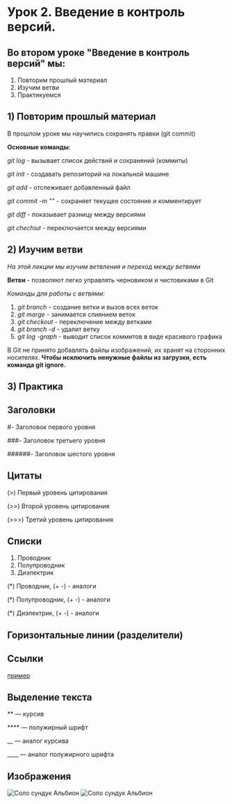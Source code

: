 # Урок 2. Введение в контроль версий.
## Во втором уроке "Введение в контроль версий" мы: 
1) Повторим прошлый материал
2) Изучим ветви
3) Практикуемся 

## 1) Повторим прошлый материал
В прошлом уроке мы научились сохранять правки (git commit) 

**Основные команды**: 

*git log* - вызывает список действий и сохранений (коммиты)

*git init* - создавать репозиторий на локальной машине 

*git add* - отслеживает добавленный файл

*git commit -m ""* - сохраняет текущее состояние и комментирует  

*git diff* - показывает разницу между версиями

*git chechiut* - переключается между версиями 

## 2) Изучим ветви

*На этой лекции мы изучим ветвления и переход между ветвями*

**Ветви** - позволяют легко управлять черновиком и чистовиками в Git

*Команды для работы с ветвями:*

1) *git branch* - создание ветки и вызов всех веток
2) *git marge* - занимается слиянием веток
3) *git checkout* - переключение между ветками
4) *git branch -d* - удалит ветку
5) *git log -graph* - выводит список коммитов в виде красивого графика

В Git не принято добавлять файлы
изображений, их хранят на сторонних
носителях. **Чтобы исключить ненужные файлы
из загрузки, есть команда git ignore.**

## 3) Практика

## Заголовки 
#-  Заголовок первого уровня

###- Заголовок третьего уровня

######- Заголовок шестого уровня

## Цитаты

(>) Первый уровень цитирования 

(>>) Второй уровень цитирования 

(>>>) Третий уровень цитирования 

## Списки

1.	Проводник
2.	Полупроводник
3.	Диэлектрик

(*) Проводник, (+ -) - аналоги

(*) Полупроводник, (+ -) - аналоги

(*) Диэлектрик, (+ -) - аналоги 

## Горизонтальные линии (разделители)

## Ссылки 

[пример](http://example.com/ "Необязательная подсказка")

## Выделение текста

** — курсив

**** — полужирный шрифт

__ — аналог курсива

____ — аналог полужирного шрифта

## Изображения 

![Соло сундук Альбион](box.png)
![Соло сундук Альбион](zzz.png)

